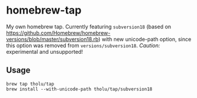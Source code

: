 # homebrew-tap
My own homebrew tap. Currently featuring `subversion18` (based on https://github.com/Homebrew/homebrew-versions/blob/master/subversion18.rb) with new unicode-path option, since this option was removed from `versions/subversion18`. 
*Caution:* experimental and unsupported!

## Usage
```
brew tap tholu/tap
brew install --with-unicode-path tholu/tap/subversion18
```